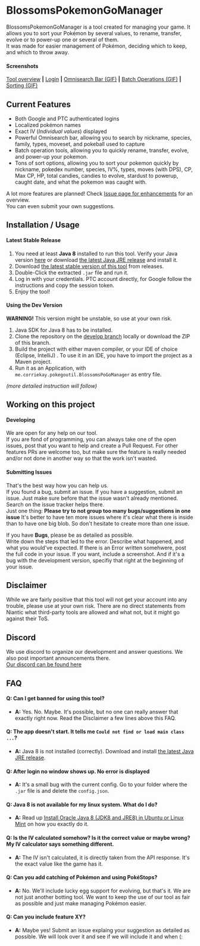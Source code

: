 # BlossomsPokemonGoManager
BlossomsPokemonGoManager is a tool created for managing your game. It allows you to sort your Pokémon by several values, to rename, transfer, evolve or to power-up one or several of them.  
It was made for easier management of Pokémon, deciding which to keep, and which to throw away.

#### Screenshots
[Tool overview](http://i.imgur.com/SM1Y3Sf.png) **|** [Login](http://i.imgur.com/3UNq3I8.png) **|** [Omnisearch Bar (GIF)](http://i.imgur.com/kW72gxB.gif) **|** [Batch Operations (GIF)](http://i.imgur.com/4H12TJM.gif) **|** [Sorting (GIF)](http://i.imgur.com/1c9rMIi.gif)

## Current Features
- Both Google and PTC authenticated logins
- Localized pokémon names
- Exact IV (*Individual values*) displayed
- Powerful Omnisearch bar, allowing you to search by nickname, species, family, types, moveset, and pokeball used to capture
- Batch operation tools, allowing you to quickly rename, transfer, evolve, and power-up your pokemon.
- Tons of sort options, allowing you to sort your pokemon quickly by nickname, pokedex number, species, IV%, types, moves (with DPS), CP, Max CP, HP, total candies, candies to evolve, stardust to powerup, caught date, and what the pokemon was caught with.

A lot more features are planned! Check [Issue page for enhancements](https://github.com/Blossomforth/BlossomsPokemonGoManager/issues?q=is%3Aissue+is%3Aopen+label%3Aenhancement) for an overview.  
You can even submit your own suggestions.

## Installation / Usage
#### Latest Stable Release
1. You need at least **Java 8** installed to run this tool. Verify your Java version [here](https://www.java.com/verify/) or download [the latest Java JRE release](https://www.java.com/download/) and install it.
2. Download [the latest stable version of this tool](https://github.com/Blossomforth/BlossomsPokemonGoManager/releases) from releases.
3. Double-Click the extracted `.jar` file and run it.
4. Log in with your credentials. PTC account directly, for Google follow the instructions and copy the session token.
5. Enjoy the tool!

#### Using the Dev Version
**WARNING!** This version might be unstable, so use at your own risk.

1. Java SDK for Java 8 has to be installed.
2. Clone the repository on the [develop branch](https://github.com/Blossomforth/BlossomsPokemonGoManager/tree/develop) locally or download the ZIP of this branch.
3. Build the project with either maven compiler, or your IDE of choice (Eclipse, IntelliJ)  .
To use it in an IDE, you have to import the project as a Maven project.
4. Run it as an Application, with `me.corriekay.pokegoutil.BlossomsPoGoManager` as entry file.

*(more detailed instruction will follow)*

## Working on this project
#### Developing
We are open for any help on our tool.  
If you are fond of programming, you can always take one of the open issues, post that you want to help and create a Pull Request. For other features PRs are welcome too, but make sure the feature is really needed and/or not done in another way so that the work isn't wasted.

#### Submitting Issues
That's the best way how you can help us.  
If you found a bug, submit an issue. If you have a suggestion, submit an issue. Just make sure before that the issue wasn't already mentioned. Search on the issue tracker helps there.  
Just one thing: **Please try to not group too many bugs/suggestions in one issue** It's better to have ten more issues where it's clear what there is inside than to have one big blob. So don't hesitate to create more than one issue.

If you have **Bugs**, please be as detailed as possible.  
Write down the steps that led to the error. Describe what happened, and what you would've expected. If there is an Error written somehwere, post the full code in your issue. If you want, include a screenshot. And if it's a bug with the development version, specifiy that right at the beginning of your issue.

## Disclaimer
While we are fairly positive that this tool will not get your account into any trouble, please use at your own risk. There are no direct statements from Niantic what third-party tools are allowed and what not, but it might go against their ToS.

## Discord
We use discord to organize our development and answer questions. We also post important announcements there.  
[Our discord can be found here](https://discord.gg/APceUzU)

## FAQ

#### Q: Can I get banned for using this tool?
- **A:** Yes. No. Maybe. It's possible, but no one can really answer that exactly right now. Read the Disclaimer a few lines above this FAQ.

#### Q: The app doesn't start. It tells me `Could not find or load main class ...`?
- **A:** Java 8 is not installed (correctly). Download and install [the latest Java JRE release](https://www.java.com/download/).

#### Q: After login no window shows up. No error is displayed
- **A:** It's a small bug with the current config. Go to your folder where the `.jar` file is and delete the `config.json`.

#### Q: Java 8 is not available for my linux system. What do I do?
- **A:** Read up [Install Oracle Java 8 (JDK8 and JRE8) in Ubuntu or Linux Mint](http://www.webupd8.org/2012/09/install-oracle-java-8-in-ubuntu-via-ppa.html) on how you exactly do it.

#### Q: Is the IV calculated somehow? Is it the correct value or maybe wrong? My IV calculator says something different.
- **A:** The IV isn't calculated, it is directly taken from the API response. It's the exact value like the game has it.

#### Q: Can you add catching of Pokémon and using PokéStops?
- **A:** No. We'll include lucky egg support for evolving, but that's it. We are not just another botting tool. We want to keep the use of our tool as fair as possible and just make managing Pokémon easier.

#### Q: Can you include feature XY?
- **A:** Maybe yes! Submit an issue explaing your suggestion as detailed as possible. We will look over it and see if we will include it and when (:

